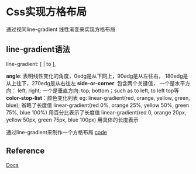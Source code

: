 # Css实现方格布局
通过视同line-gradient 线性渐变来实现方格布局

## line-gradient语法
line-gradient: [<angle> | to <side-or-corner>], <color-stop-list>

**angle**: 表明线性变化的角度，0edg是从下网上，90edg是从左往右， 180edg是从上往下，270edg是从右往左
**side-or-corner**: 包含两个关键值， 一个是水平方向： left, right; 一个是垂直方向: top, bottom；such as to left, to left top等
**color-stop-list**：颜色变化列表 
eg: 
    linear-gradient(red, orange, yellow, green, blue); 省略了长度值
    linear-gradient(red 0%, orange 25%, yellow 50%, green 75%, blue 100%)
    用百分比表示了长度值
    linear-gradient(red 0, orange 20px, yellow 50px, green 75px, blue 100px)
    用具体的长度表示


通过line-gradient来制作一个方格布局
[code](https://codepen.io/csongl/pen/JjOmPdw)


## Reference
[Docs](https://www.atjiang.com/create-grids-via-css-linear-gradient/)

